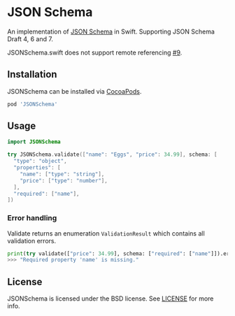 # JSON Schema

An implementation of [JSON Schema](http://json-schema.org/) in Swift.
Supporting JSON Schema Draft 4, 6 and 7.

JSONSchema.swift does not support remote referencing [#9](https://github.com/kylef/JSONSchema.swift/issues/9).

## Installation

JSONSchema can be installed via [CocoaPods](http://cocoapods.org/).

```ruby
pod 'JSONSchema'
```

## Usage

```swift
import JSONSchema

try JSONSchema.validate(["name": "Eggs", "price": 34.99], schema: [
  "type": "object",
  "properties": [
    "name": ["type": "string"],
    "price": ["type": "number"],
  ],
  "required": ["name"],
])
```

### Error handling

Validate returns an enumeration `ValidationResult` which contains all
validation errors.

```python
print(try validate(["price": 34.99], schema: ["required": ["name"]]).errors)
>>> "Required property 'name' is missing."
```

## License

JSONSchema is licensed under the BSD license. See [LICENSE](LICENSE) for more
info.

